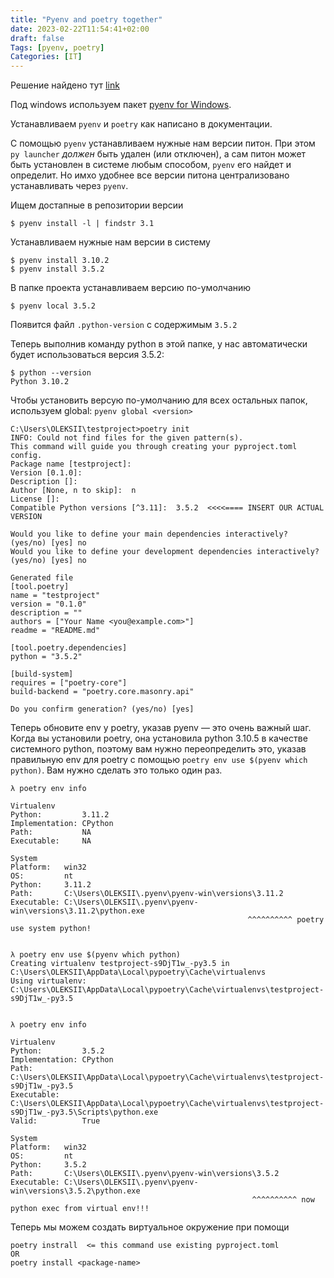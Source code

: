 ```yaml
---
title: "Pyenv and poetry together"
date: 2023-02-22T11:54:41+02:00
draft: false
Tags: [pyenv, poetry]
Categories: [IT]
---
```


Решение найдено тут [link](https://medium.com/macoclock/django-setup-in-2022-with-pyenv-poetry-on-macos-b0969830bec8)

Под windows используем пакет [pyenv for Windows](https://github.com/pyenv-win/pyenv-win).

Устанавливаем `pyenv` и `poetry` как написано в документации.

С помощью `pyenv` устанавливаем нужные нам версии питон. При этом `py launcher` *должен* быть удален (или отключен),
а сам питон может быть установлен в системе любым способом, `pyenv` его найдет и определит. Но имхо удобнее 
все версии питона централизовано устанавливать через `pyenv`.

Ищем достапные в репозитории версии 

```shell
$ pyenv install -l | findstr 3.1
```

Устанавливаем нужные нам версии в систему

```shell
$ pyenv install 3.10.2 
$ pyenv install 3.5.2
```
В папке проекта устанавливаем версию по-умолчанию

```shell
$ pyenv local 3.5.2
```
Появится файл `.python-version` c содержимым `3.5.2`

Теперь выполнив команду python в этой папке, у нас автоматически будет использоваться версия 3.5.2:

```shell
$ python --version
Python 3.10.2
```

Чтобы установить версую по-умолчанию для всех остальных папок, используем global: `pyenv global <version>`



```shell
C:\Users\OLEKSII\testproject>poetry init
INFO: Could not find files for the given pattern(s).
This command will guide you through creating your pyproject.toml config.
Package name [testproject]:
Version [0.1.0]:
Description []:
Author [None, n to skip]:  n
License []:
Compatible Python versions [^3.11]:  3.5.2  <<<<==== INSERT OUR ACTUAL VERSION

Would you like to define your main dependencies interactively? (yes/no) [yes] no
Would you like to define your development dependencies interactively? (yes/no) [yes] no 

Generated file
[tool.poetry]
name = "testproject"
version = "0.1.0"
description = ""
authors = ["Your Name <you@example.com>"]                                               
readme = "README.md"

[tool.poetry.dependencies]
python = "3.5.2"

[build-system]
requires = ["poetry-core"]
build-backend = "poetry.core.masonry.api"

Do you confirm generation? (yes/no) [yes]
```

Теперь обновите env у poetry, указав pyenv — это очень важный шаг. Когда вы установили poetry, она установила python 3.10.5 в качестве системного python, поэтому вам нужно переопределить это, указав правильную env для poetry с помощью `poetry env use $(pyenv which python)`. Вам нужно сделать это только один раз.

```shell
λ poetry env info

Virtualenv
Python:         3.11.2
Implementation: CPython
Path:           NA
Executable:     NA

System
Platform:   win32
OS:         nt
Python:     3.11.2
Path:       C:\Users\OLEKSII\.pyenv\pyenv-win\versions\3.11.2
Executable: C:\Users\OLEKSII\.pyenv\pyenv-win\versions\3.11.2\python.exe
                                                     ^^^^^^^^^^ poetry use system python!


λ poetry env use $(pyenv which python)
Creating virtualenv testproject-s9DjT1w_-py3.5 in C:\Users\OLEKSII\AppData\Local\pypoetry\Cache\virtualenvs
Using virtualenv: C:\Users\OLEKSII\AppData\Local\pypoetry\Cache\virtualenvs\testproject-s9DjT1w_-py3.5


λ poetry env info

Virtualenv
Python:         3.5.2
Implementation: CPython
Path:           C:\Users\OLEKSII\AppData\Local\pypoetry\Cache\virtualenvs\testproject-s9DjT1w_-py3.5
Executable:     C:\Users\OLEKSII\AppData\Local\pypoetry\Cache\virtualenvs\testproject-s9DjT1w_-py3.5\Scripts\python.exe
Valid:          True

System
Platform:   win32
OS:         nt
Python:     3.5.2
Path:       C:\Users\OLEKSII\.pyenv\pyenv-win\versions\3.5.2
Executable: C:\Users\OLEKSII\.pyenv\pyenv-win\versions\3.5.2\python.exe
                                                      ^^^^^^^^^^ now python exec from virtual env!!! 

```
Теперь мы можем создать виртуальное окружение при помощи

```shell
poetry instrall  <= this command use existing pyproject.toml
OR
poetry install <package-name>
```

